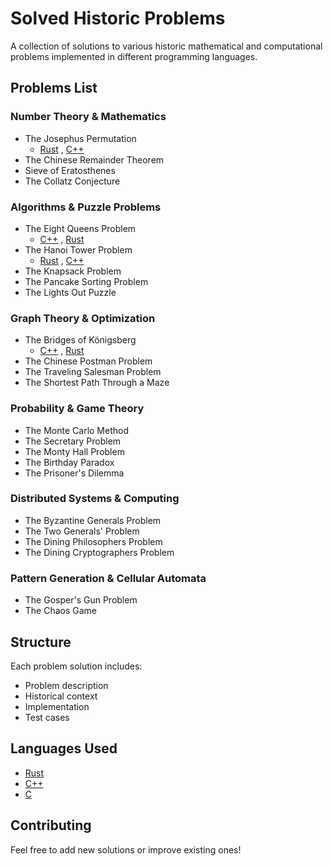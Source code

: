 # Solved Historic Problems
A collection of solutions to various historic mathematical and computational problems implemented in different programming languages.

## Problems List

### Number Theory & Mathematics
- The Josephus Permutation
  - [Rust](https://github.com/CaptainMirage/Solved-Historic-Problems/blob/main/Rust/The%20Josephus%20Problem.rs)
  , [C++](https://github.com/CaptainMirage/Solved-Historic-Problems/blob/main/C%2B%2B/The%20Josephus%20Problem.cpp)
- The Chinese Remainder Theorem
- Sieve of Eratosthenes
- The Collatz Conjecture

### Algorithms & Puzzle Problems
- The Eight Queens Problem
  - [C++](https://github.com/CaptainMirage/Solved-Historic-Problems/blob/main/C%2B%2B/The%20Eight%20Queens%20Problem.cpp)
  , [Rust](https://github.com/CaptainMirage/Solved-Historic-Problems/blob/main/Rust/The%20Eight%20Queens%20Problem.rs)
- The Hanoi Tower Problem
  - [Rust](https://github.com/CaptainMirage/Solved-Historic-Problems/blob/main/Rust/The%20Hanoi%20Tower.rs)
  , [C++]()
- The Knapsack Problem
- The Pancake Sorting Problem
- The Lights Out Puzzle

### Graph Theory & Optimization
- The Bridges of Königsberg
  - [C++](https://github.com/CaptainMirage/Solved-Historic-Problems/blob/main/C%2B%2B/The%20Bridges%20of%20K%C3%B6nigsberg.cpp) 
  , [Rust]()
- The Chinese Postman Problem
- The Traveling Salesman Problem
- The Shortest Path Through a Maze

### Probability & Game Theory
- The Monte Carlo Method
- The Secretary Problem
- The Monty Hall Problem
- The Birthday Paradox
- The Prisoner's Dilemma

### Distributed Systems & Computing
- The Byzantine Generals Problem
- The Two Generals' Problem
- The Dining Philosophers Problem
- The Dining Cryptographers Problem

### Pattern Generation & Cellular Automata
- The Gosper's Gun Problem
- The Chaos Game

## Structure
Each problem solution includes:
- Problem description
- Historical context
- Implementation
- Test cases

## Languages Used
- [Rust](https://doc.rust-lang.org/book/)
- [C++](https://learn.microsoft.com/en-us/cpp/cpp/?view=msvc-170)
- [C](https://learn.microsoft.com/en-us/cpp/c-language/?view=msvc-170)

## Contributing
Feel free to add new solutions or improve existing ones!
